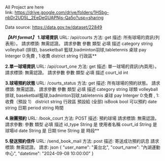 All Project are here  
link: https://drive.google.com/drive/folders/1HSbg-nbDr2UD5L_2EeDeGUAPNjs-Qa5o?usp=sharing

Data source: https://data.gov.tw/dataset/22849

***【API format】***
**1.球場資訊**
URL: /api/courts
方法: get
描述: 所有球場的資訊(列表用）。
請求標頭: 無需認證。
請求參數
參數	類型	必填	描述
category	string		volleyball (排球), baseketball 籃球,badminton羽球,tabletennis 桌球
pay	Interger		0:免費 , 1:收費
district	string		行政區**

**2.單一球場資訊**
URL: /api/court_one
方法: get
描述: 單一球場的資訊(內頁用）。
請求標頭: 無需認證。
請求參數
參數	類型	必填	描述
court_id	int		

**3.球場預約狀態**
URL: /courts_status
方法: get
描述: 所有球場的預約狀態。
請求標頭: 無需認證。
請求參數
參數	類型	必填	描述
category	string		球類 volleyball 排球, baseketball籃球,badminton羽球,tabletennis 桌球
pay	Interger		0:免費 , 1:收費（預設 1）
district	string		行政區 預設給 (全部)
isBook	bool		可以預約
date	string		日期
period	string		時間

**4.揪團預約**
URL: /book_court
方法: POST
描述: 預約球場
請求標頭: 無需認證。
請求參數:
參數	類型	必填	描述
id_type	String	是	使用者名稱
court_id	String	是	球場id
date	String	是	日期
time	String	是	時段**

**5.發送預約信件**
URL: /send_book_mail
方法: post
描述: 寄送成功預約訊息
請求標頭: 無需認證。
請求:
json
{
  "user_name": "黃台北",
  "court_name": "內湖運動中心",
  "datetime": "2024-09-08 10:00:00"
}




